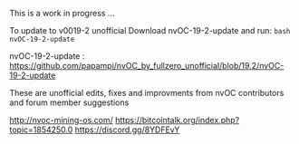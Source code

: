This is a work in progress ...

To update to v0019-2 unofficial Download nvOC-19-2-update and run:
```bash nvOC-19-2-update```

nvOC-19-2-update : https://github.com/papampi/nvOC_by_fullzero_unofficial/blob/19.2/nvOC-19-2-update

These are unofficial edits, fixes and improvments from nvOC contributors and forum member suggestions





http://nvoc-mining-os.com/
https://bitcointalk.org/index.php?topic=1854250.0
https://discord.gg/8YDFEvY
